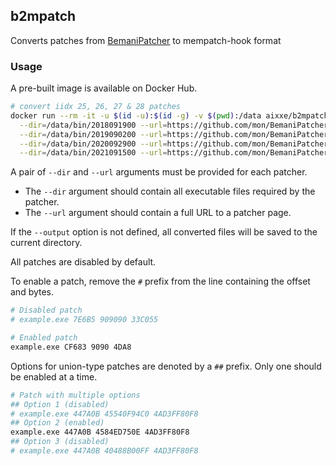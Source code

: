 ## b2mpatch

Converts patches from [BemaniPatcher](https://github.com/mon/BemaniPatcher) to mempatch-hook format

### Usage

A pre-built image is available on Docker Hub.

```bash
# convert iidx 25, 26, 27 & 28 patches
docker run --rm -it -u $(id -u):$(id -g) -v $(pwd):/data aixxe/b2mpatch --output=/data/patches/     \
  --dir=/data/bin/2018091900 --url=https://github.com/mon/BemaniPatcher/raw/master/ballerz.html     \
  --dir=/data/bin/2019090200 --url=https://github.com/mon/BemaniPatcher/raw/master/rootage.html     \
  --dir=/data/bin/2020092900 --url=https://github.com/mon/BemaniPatcher/raw/master/heroicverse.html \
  --dir=/data/bin/2021091500 --url=https://github.com/mon/BemaniPatcher/raw/master/bistrover.html
```

A pair of `--dir` and `--url` arguments must be provided for each patcher.

- The `--dir` argument should contain all executable files required by the patcher.
- The `--url` argument should contain a full URL to a patcher page.

If the `--output` option is not defined, all converted files will be saved to the current directory.

All patches are disabled by default.

To enable a patch, remove the `#` prefix from the line containing the offset and bytes.

```bash
# Disabled patch
# example.exe 7E6B5 909090 33C055

# Enabled patch
example.exe CF683 9090 4DA8
```

Options for union-type patches are denoted by a `##` prefix. Only one should be enabled at a time.
```bash
# Patch with multiple options
## Option 1 (disabled)
# example.exe 447A0B 45540F94C0 4AD3FF80F8
## Option 2 (enabled)
example.exe 447A0B 4584ED750E 4AD3FF80F8
## Option 3 (disabled)
# example.exe 447A0B 40488B00FF 4AD3FF80F8
```